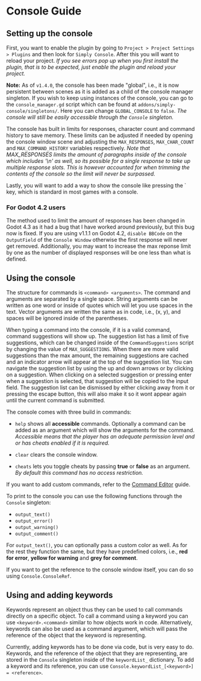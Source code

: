 # Console Guide

## Setting up the console

First, you want to enable the plugin by going to `Project > Project Settings > Plugins` and then look for `Simply Console`. After this you will want to reload your project. *If you see errors pop up when you first install the plugin, that is to be expected, just enable the plugin and reload your project.*

**Note:** As of `v1.4.0`, the console has been made "global", i.e., it is now persistent between scenes as it is added as a child of the console manager singleton. If you wish to keep using instances of the console, you can go to the `console_manager.gd` script which can be found at `addons/simply-console/singletons/`. Here you can change `GLOBAL_CONSOLE` to `false`. *The console will still be easily accessible through the `Console` singleton.*

The console has built in limits for responses, character count and command history to save memory. These limits can be adjusted if needed by opening the console window scene and adjusting the `MAX_RESPONSES`, `MAX_CHAR_COUNT` and `MAX_COMMAND_HISTORY` variables respectively. *Note that MAX_RESPONSES limits the amount of paragraphs inside of the console which includes '\n' as well, so its possible for a single response to take up multiple response slots. This is however accounted for when trimming the contents of the console so the limit will never be surpassed.*

Lastly, you will want to add a way to show the console like pressing the ` key, which is standard in most games with a console.

### For Godot 4.2 users

The method used to limit the amount of responses has been changed in Godot 4.3 as it had a bug that I have worked around previously, but this bug now is fixed. If you are using v1.1.1 on Godot 4.2, `disable BBCode` on the `OutputField` of the `Console Window` otherwise the first response will never get removed. Additionally, you may want to increase the max reponse limit by one as the number of displayed responses will be one less than what is defined.

## Using the console

The structure for commands is `<command> <arguments>`. The command and arguments are separated by a single space. String arguments can be written as one word or inside of quotes which will let you use spaces in the text. Vector arguments are written the same as in code, i.e., (x, y), and spaces will be ignored inside of the parentheses.

When typing a command into the console, if it is a valid command, command suggestions will show up. The suggestion list has a limit of five suggestions, which can be changed inside of the `CommandSuggestions` script by changing the value of `MAX_SUGGESTIONS`. When there are more valid suggestions than the max amount, the remaining suggestions are cached and an indicator arrow will appear at the top of the suggestion list. You can navigate the suggestion list by using the up and down arrows or by clicking on a suggestion. When clicking on a selected suggestion or pressing enter when a suggestion is selected, that suggestion will be copied to the input field. The suggestion list can be dismissed by either clicking away from it or pressing the escape button, this will also make it so it wont appear again until the current command is submitted.

The console comes with three build in commands:
- `help` shows all **accessible** commands. Optionally a command can be added as an argument which will show the arguments for the command. *Accessible means that the player has an adequate permission level and or has cheats enabled if it is required.*

- `clear` clears the console window.

- `cheats` lets you toggle cheats by passing **true** or **false** as an argument. *By default this command has no access restriction.*

If you want to add custom commands, refer to the [Command Editor](command_editor_guide.md) guide.

To print to the console you can use the following functions through the `Console` singleton:
- `output_text()`
- `output_error()`
- `output_warning()`
- `output_comment()`

For `output_text()`, you can optionally pass a custom color as well. As for the rest they function the same, but they have predefined colors, i.e., **red for error**, **yellow for warning** and **grey for comment**.

If you want to get the reference to the console window itself, you can do so using `Console.ConsoleRef`.

## Using and adding keywords

Keywords represent an object thus they can be used to call commands directly on a specific object. To call a command using a keyword you can use `<keyword>.<command>` similar to how objects work in code. Alternatively, keywords can also be used as a command argument, which will pass the reference of the object that the keyword is representing.

Currently, adding keywords has to be done via code, but is very easy to do. Keywords, and the reference of the object that they are representing, are stored in the `Console` singleton inside of the `keywordList_` dictionary. To add a keyword and its reference, you can use `Console.keywordList_[<keyword>] = <reference>`.
